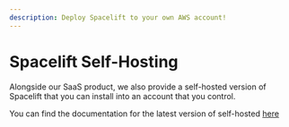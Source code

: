 ```yaml
---
description: Deploy Spacelift to your own AWS account!
---
```


# Spacelift Self-Hosting

Alongside our SaaS product, we also provide a self-hosted version of Spacelift that you can install into an account that you control.

You can find the documentation for the latest version of self-hosted [here](./self-hosted/latest/index.html)
